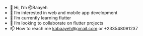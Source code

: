 - 👋 Hi, I’m @Baayeh
- 👀 I’m interested in web and mobile app development
- 🌱 I’m currently learning flutter
- 💞️ I’m looking to collaborate on flutter projects
- 📫 How to reach me kabaayeh@gmail.com or +233548091237

<!---
Baayeh/Baayeh is a ✨ special ✨ repository because its `README.md` (this file) appears on your GitHub profile.
You can click the Preview link to take a look at your changes.
--->
